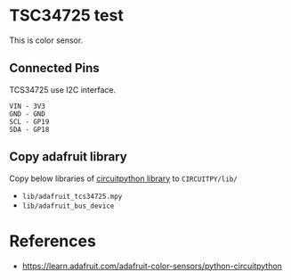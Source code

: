 # TSC34725 test
This is color sensor.

## Connected Pins
TCS34725 use I2C interface.
```
VIN - 3V3
GND - GND
SCL - GP19
SDA - GP18
```

## Copy adafruit library
Copy below libraries of [circuitpython library](https://circuitpython.org/libraries) to `CIRCUITPY/lib/`
* `lib/adafruit_tcs34725.mpy`
* `lib/adafruit_bus_device`


# References
* https://learn.adafruit.com/adafruit-color-sensors/python-circuitpython
